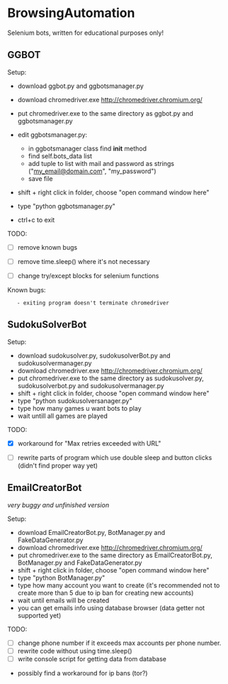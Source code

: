 # BrowsingAutomation
Selenium bots, written for educational purposes only!

## GGBOT

  Setup:
  * download ggbot.py and ggbotsmanager.py
  * download chromedriver.exe http://chromedriver.chromium.org/
  * put chromedriver.exe to the same directory as ggbot.py and ggbotsmanager.py
  * edit ggbotsmanager.py:

      * in ggbotsmanager class find __init__ method
      * find self.bots_data list
      * add tuple to list with mail and password as strings ("my_email@domain.com", "my_password")
      * save file
  * shift + right click in folder, choose "open command window here"
  * type "python ggbotsmanager.py"
  * ctrl+c to exit
 
  TODO:
  - [ ] remove known bugs
  - [ ] remove time.sleep() where it's not necessary
  - [ ] change try/except blocks for selenium functions
  
  
  Known bugs:
  
       - exiting program doesn't terminate chromedriver
       
       
       
## SudokuSolverBot
Setup:
  * download sudokusolver.py, sudokusolverBot.py and sudokusolvermanager.py
  * download chromedriver.exe http://chromedriver.chromium.org/
  * put chromedriver.exe to the same directory as sudokusolver.py, sudokusolverbot.py and sudokusolvermanager.py
  * shift + right click in folder, choose "open command window here"
  * type "python sudokusolversanager.py"
  * type how many games u want bots to play
  * wait untill all games are played

  TODO:
  - [x] workaround for "Max retries exceeded with URL"
  - [ ] rewrite parts of program which use double sleep and button clicks (didn't find proper way yet)


## EmailCreatorBot
  *very buggy and unfinished version*
  
  Setup:
  * download EmailCreatorBot.py, BotManager.py and FakeDataGenerator.py 
  * download chromedriver.exe http://chromedriver.chromium.org/
  * put chromedriver.exe to the same directory as EmailCreatorBot.py, BotManager.py and FakeDataGenerator.py 
  * shift + right click in folder, choose "open command window here"
  * type "python BotManager.py"
  * type how many account you want to create (it's recommended not to create more than 5 due to ip ban for creating new accounts)
  * wait until emails will be created
  * you can get emails info using database browser (data getter not supported yet)
  
  TODO:
  - [ ] change phone number if it exceeds max accounts per phone number.
  - [ ] rewrite code without using time.sleep()
  - [ ] write console script for getting data from database
  - possibly find a workaround for ip bans (tor?)

